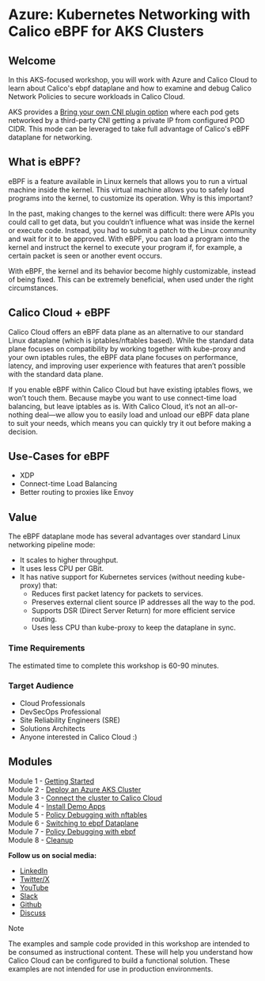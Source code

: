 # Azure: Kubernetes Networking with Calico eBPF for AKS Clusters

## Welcome

In this AKS-focused workshop, you will work with Azure and Calico Cloud to learn about Calico's ebpf dataplane and how to examine and debug Calico Network Policies to secure workloads in Calico Cloud.

AKS provides a [Bring your own CNI plugin option](https://learn.microsoft.com/en-us/azure/aks/use-byo-cni?tabs=azure-cli) where each pod gets networked by a third-party CNI getting a private IP from configured POD CIDR. This mode can be leveraged to take full advantage of Calico's eBPF dataplane for networking.

## What is eBPF?

eBPF is a feature available in Linux kernels that allows you to run a virtual machine inside the kernel. This virtual machine allows you to safely load programs into the kernel, to customize its operation. Why is this important?

In the past, making changes to the kernel was difficult: there were APIs you could call to get data, but you couldn’t influence what was inside the kernel or execute code. Instead, you had to submit a patch to the Linux community and wait for it to be approved. With eBPF, you can load a program into the kernel and instruct the kernel to execute your program if, for example, a certain packet is seen or another event occurs.

With eBPF, the kernel and its behavior become highly customizable, instead of being fixed. This can be extremely beneficial, when used under the right circumstances.

## Calico Cloud + eBPF

Calico Cloud offers an eBPF data plane as an alternative to our standard Linux dataplane (which is iptables/nftables based). While the standard data plane focuses on compatibility by working together with kube-proxy and your own iptables rules, the eBPF data plane focuses on performance, latency, and improving user experience with features that aren’t possible with the standard data plane.

If you enable eBPF within Calico Cloud but have existing iptables flows, we won’t touch them. Because maybe you want to use connect-time load balancing, but leave iptables as is. With Calico Cloud, it’s not an all-or-nothing deal—we allow you to easily load and unload our eBPF data plane to suit your needs, which means you can quickly try it out before making a decision.

## Use-Cases for eBPF

- XDP
- Connect-time Load Balancing
- Better routing to proxies like Envoy

## Value

The eBPF dataplane mode has several advantages over standard Linux networking pipeline mode:

- It scales to higher throughput.
- It uses less CPU per GBit.
- It has native support for Kubernetes services (without needing kube-proxy) that:
  - Reduces first packet latency for packets to services.
  - Preserves external client source IP addresses all the way to the pod.
  - Supports DSR (Direct Server Return) for more efficient service routing.
  - Uses less CPU than kube-proxy to keep the dataplane in sync.

### Time Requirements

The estimated time to complete this workshop is 60-90 minutes.

### Target Audience

- Cloud Professionals
- DevSecOps Professional
- Site Reliability Engineers (SRE)
- Solutions Architects
- Anyone interested in Calico Cloud :)

## Modules

Module 1 - [Getting Started](modules/module-1-getting-started.md)  
Module 2 - [Deploy an Azure AKS Cluster](modules/module-2-deploy-aks.md)  
Module 3 - [Connect the cluster to Calico Cloud](modules/module-3-connect-calicocloud.md)  
Module 4 - [Install Demo Apps](modules/module-4-install-demo-apps.md)  
Module 5 - [Policy Debugging with nftables](modules/module-5-policy-debugging-nftables.md)  
Module 6 - [Switching to ebpf Dataplane](modules/module-6-switch-ebpf-dataplane.md)  
Module 7 - [Policy Debugging with ebpf](modules/module-7-policy-debugging-ebpf.md)  
Module 8 - [Cleanup](modules/module-8-cleanup.md)  

**Follow us on social media:**

- [LinkedIn](https://www.linkedin.com/company/tigera/)
- [Twitter/X](https://twitter.com/tigeraio)
- [YouTube](https://www.youtube.com/channel/UC8uN3yhpeBeerGNwDiQbcgw/)
- [Slack](https://calicousers.slack.com/)
- [Github](https://github.com/tigera-solutions/)
- [Discuss](https://discuss.projectcalico.tigera.io/)

> [!NOTE]
> The examples and sample code provided in this workshop are intended to be consumed as instructional content. These will help you understand how Calico Cloud can be configured to build a functional solution. These examples are not intended for use in production environments.
